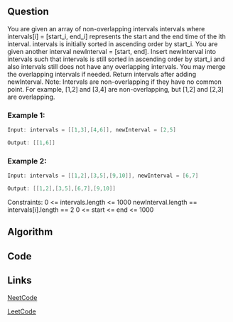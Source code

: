## Question
You are given an array of non-overlapping intervals intervals where intervals[i] = [start_i, end_i] represents the start and the end time of the ith interval. intervals is initially sorted in ascending order by start_i.
You are given another interval newInterval = [start, end].
Insert newInterval into intervals such that intervals is still sorted in ascending order by start_i and also intervals still does not have any overlapping intervals. You may merge the overlapping intervals if needed.
Return intervals after adding newInterval.
Note: Intervals are non-overlapping if they have no common point. For example, [1,2] and [3,4] are non-overlapping, but [1,2] and [2,3] are overlapping.
### Example 1:


```java
Input: intervals = [[1,3],[4,6]], newInterval = [2,5]

Output: [[1,6]]

```
### Example 2:


```java
Input: intervals = [[1,2],[3,5],[9,10]], newInterval = [6,7]

Output: [[1,2],[3,5],[6,7],[9,10]]

```
Constraints:
0 <= intervals.length <= 1000
newInterval.length == intervals[i].length == 2
0 <= start <= end <= 1000


## Algorithm

## Code

## Links

[NeetCode](https://neetcode.io/problems/insert-new-interval)

[LeetCode](https://leetcode.com/problems/insert-new-interval)

